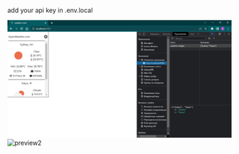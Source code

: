 add your api key in .env.local

  ![preview1](https://github.com/XCrones/openWeather/blob/main/preview/preview1.jpg)
  ![preview2](https://github.com/XCrones/openWeather/blob/main/preview/preview2.jpg)

